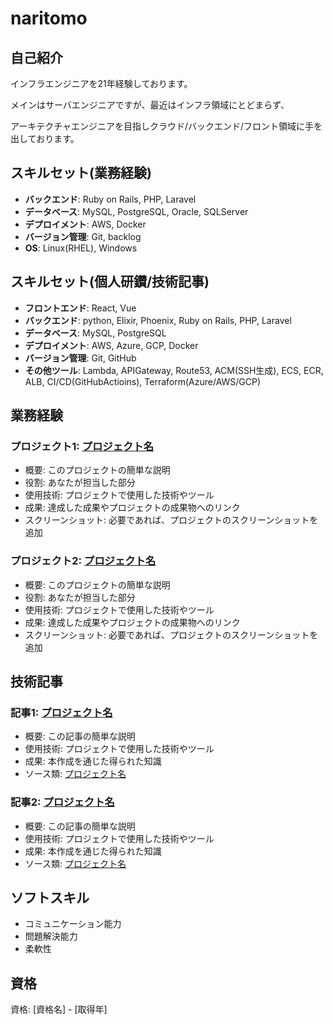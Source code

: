# naritomo

## 自己紹介
インフラエンジニアを21年経験しております。

メインはサーバエンジニアですが、最近はインフラ領域にとどまらず、

アーキテクチャエンジニアを目指しクラウド/バックエンド/フロント領域に手を出しております。

## スキルセット(業務経験)
- **バックエンド**: Ruby on Rails, PHP, Laravel
- **データベース**: MySQL, PostgreSQL, Oracle, SQLServer
- **デプロイメント**: AWS, Docker
- **バージョン管理**: Git, backlog
- **OS**: Linux(RHEL), Windows

## スキルセット(個人研鑽/技術記事)
- **フロントエンド**: React, Vue
- **バックエンド**: python, Elixir, Phoenix, Ruby on Rails, PHP, Laravel
- **データベース**: MySQL, PostgreSQL
- **デプロイメント**: AWS, Azure, GCP, Docker
- **バージョン管理**: Git, GitHub
- **その他ツール**: Lambda, APIGateway, Route53, ACM(SSH生成), ECS, ECR, ALB,
                  CI/CD(GitHubActioins), Terraform(Azure/AWS/GCP)

## 業務経験
### プロジェクト1: [プロジェクト名](リポジトリへのリンク)
- 概要: このプロジェクトの簡単な説明
- 役割: あなたが担当した部分
- 使用技術: プロジェクトで使用した技術やツール
- 成果: 達成した成果やプロジェクトの成果物へのリンク
- スクリーンショット: 必要であれば、プロジェクトのスクリーンショットを追加

### プロジェクト2: [プロジェクト名](リポジトリへのリンク)
- 概要: このプロジェクトの簡単な説明
- 役割: あなたが担当した部分
- 使用技術: プロジェクトで使用した技術やツール
- 成果: 達成した成果やプロジェクトの成果物へのリンク
- スクリーンショット: 必要であれば、プロジェクトのスクリーンショットを追加

## 技術記事
### 記事1: [プロジェクト名](qiitaへのリンク)
- 概要: この記事の簡単な説明
- 使用技術: プロジェクトで使用した技術やツール
- 成果: 本作成を通じた得られた知識
- ソース類: [プロジェクト名](リポジトリへのリンク)

### 記事2: [プロジェクト名](qiitaへのリンク)
- 概要: この記事の簡単な説明
- 使用技術: プロジェクトで使用した技術やツール
- 成果: 本作成を通じた得られた知識
- ソース類: [プロジェクト名](リポジトリへのリンク)

## ソフトスキル
- コミュニケーション能力
- 問題解決能力
- 柔軟性

## 資格
資格: [資格名] - [取得年]

  
